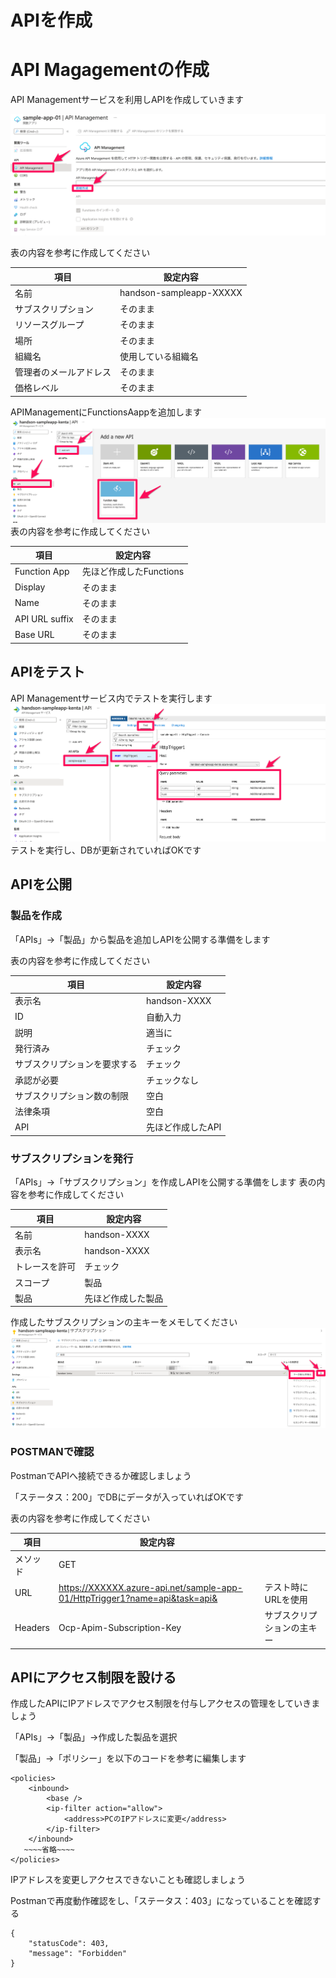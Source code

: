 
# APIを作成

# API Magagementの作成
API Managementサービスを利用しAPIを作成していきます

![画像](images/020.png)

表の内容を参考に作成してください

| 項目 | 設定内容 |
| -------- | -------- |
| 名前 | handson-sampleapp-XXXXX | 
| サブスクリプション | そのまま |
| リソースグループ | そのまま |
| 場所 | そのまま |
| 組織名 | 使用している組織名 |
| 管理者のメールアドレス | そのまま |
| 価格レベル | そのまま |

APIManagementにFunctionsAappを追加します
![画像](images/021.png)
表の内容を参考に作成してください

| 項目 | 設定内容 |
| -------- | -------- |
| Function App | 先ほど作成したFunctions | 
| Display | そのまま |
| Name | そのまま |
| API URL suffix | そのまま |
| Base URL | そのまま |

## APIをテスト
API Managementサービス内でテストを実行します
![画像](images/022.png)
テストを実行し、DBが更新されていればOKです

## APIを公開
### 製品を作成
「APIs」→「製品」から製品を追加しAPIを公開する準備をします

表の内容を参考に作成してください

| 項目 | 設定内容 |
| -------- | -------- |
| 表示名 | handson-XXXX | 
| ID | 自動入力 |
| 説明 | 適当に |
| 発行済み | チェック |
| サブスクリプションを要求する | チェック |
| 承認が必要 | チェックなし |
| サブスクリプション数の制限 | 空白 |
| 法律条項 | 空白 |
| API | 先ほど作成したAPI |

### サブスクリプションを発行
「APIs」→「サブスクリプション」を作成しAPIを公開する準備をします
表の内容を参考に作成してください

| 項目 | 設定内容 |
| -------- | -------- |
| 名前 | handson-XXXX | 
| 表示名 | handson-XXXX |
| トレースを許可 | チェック |
| スコープ | 製品 |
| 製品 | 先ほど作成した製品 |

作成したサブスクリプションの主キーをメモしてください
![画像](images/023.png)


### POSTMANで確認
PostmanでAPIへ接続できるか確認しましょう

「ステータス：200」でDBにデータが入っていればOKです

表の内容を参考に作成してください

| 項目 | 設定内容 | |
| -------- | -------- | -------- |
| メソッド | GET | | 
| URL | https://XXXXXX.azure-api.net/sample-app-01/HttpTrigger1?name=api&task=api& | テスト時にURLを使用 | 
| Headers | Ocp-Apim-Subscription-Key | サブスクリプションの主キー | 

## APIにアクセス制限を設ける
作成したAPIにIPアドレスでアクセス制限を付与しアクセスの管理をしていきましょう

「APIs」→「製品」→作成した製品を選択

「製品」→「ポリシー」を以下のコードを参考に編集します
```
<policies>
    <inbound>
        <base />
        <ip-filter action="allow">
            <address>PCのIPアドレスに変更</address>
        </ip-filter>
    </inbound>
   ~~~~省略~~~~
</policies>
```

IPアドレスを変更しアクセスできないことも確認しましょう

Postmanで再度動作確認をし、「ステータス：403」になっていることを確認する
```
{
    "statusCode": 403,
    "message": "Forbidden"
}
```